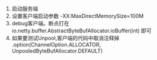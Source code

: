 1. 启动服务端
2. 设置客户端启动参数 -XX:MaxDirectMemorySize=100M
3. debug客户端。断点打在 io.netty.buffer.AbstractByteBufAllocator.ioBuffer(int) 即可
4. 如果要测试Unpool,客户端的代码中取消注释掉 .option(ChannelOption.ALLOCATOR, UnpooledByteBufAllocator.DEFAULT)